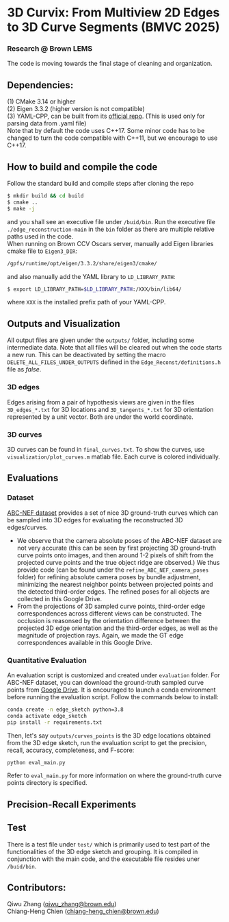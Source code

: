 # 3D Curvix: From Multiview 2D Edges to 3D Curve Segments (BMVC 2025)
### Research @ Brown LEMS
The code is moving towards the final stage of cleaning and organization.

## Dependencies:
(1) CMake 3.14 or higher <br />
(2) Eigen 3.3.2 (higher version is not compatible) <br />
(3) YAML-CPP, can be built from its [official repo](https://github.com/jbeder/yaml-cpp). (This is used only for parsing data from .yaml file) <br />
Note that by default the code uses C++17. Some minor code has to be changed to turn the code compatible with C++11, but we encourage to use C++17.

## How to build and compile the code
Follow the standard build and compile steps after cloning the repo
```bash
$ mkdir build && cd build
$ cmake ..
$ make -j
```
and you shall see an executive file under ``/buid/bin``. Run the executive file ``./edge_reconstruction-main`` in the ``bin`` folder as there are multiple relative paths used in the code. <br />
When running on Brown CCV Oscars server, manually add Eigen libraries cmake file to ``Eigen3_DIR``:
```bash
/gpfs/runtime/opt/eigen/3.3.2/share/eigen3/cmake/
```
and also manually add the YAML library to ``LD_LIBRARY_PATH``:
```bash
$ export LD_LIBRARY_PATH=$LD_LIBRARY_PATH:/XXX/bin/lib64/
```
where ``XXX`` is the installed prefix path of your YAML-CPP. 

## Outputs and Visualization
All output files are given under the ``outputs/`` folder, including some intermediate data. Note that all files will be cleared out when the code starts a new run. This can be deactivated by setting the macro ``DELETE_ALL_FILES_UNDER_OUTPUTS`` defined in the ``Edge_Reconst/definitions.h`` file as _false_.
### 3D edges 
Edges arising from a pair of hypothesis views are given in the files `3D_edges_*.txt` for 3D locations and `3D_tangents_*.txt` for 3D orientation represented by a unit vector. Both are under the world coordinate. 
### 3D curves
3D curves can be found in `final_curves.txt`. To show the curves, use `visualization/plot_curves.m` matlab file. Each curve is colored individually. <br />

## Evaluations

### Dataset
[ABC-NEF dataset](https://github.com/yunfan1202/NEF_code) provides a set of nice 3D ground-truth curves which can be sampled into 3D edges for evaluating the reconstructed 3D edges/curves. 
- We observe that the camera absolute poses of the ABC-NEF dataset are not very accurate (this can be seen by first projecting 3D ground-truth curve points onto images, and then around 1-2 pixels of shift from the projected curve points and the true object ridge are observed.) We thus provide code (can be found under the ``refine_ABC_NEF_camera_poses`` folder) for refining absolute camera poses by bundle adjustment, minimizing the nearest neighbor points between projected points and the detected third-order edges. The refined poses for all objects are collected in this Google Drive.  <br />
- From the projections of 3D sampled curve points, third-order edge correspondences across different views can be constructed. The occlusion is reasonsed by the orientation difference between the projected 3D edge orientation and the third-order edges, as well as the magnitude of projection rays. Again, we made the GT edge correspondences available in this Google Drive.

### Quantitative Evaluation
An evaluation script is customized and created under ``evaluation`` folder. For ABC-NEF dataset, you can download the ground-truth sampled curve points from [Google Drive](https://drive.google.com/drive/folders/1FH8_jykq44YA4FGJ6Par4gBMZg7Ayp1q?usp=sharing). It is encouraged to launch a conda environment before running the evaluation script. Follow the commands below to install:
```bash
conda create -n edge_sketch python=3.8
conda activate edge_sketch
pip install -r requirements.txt
```
Then, let's say ``outputs/curves_points`` is the 3D edge locations obtained from the 3D edge sketch, run the evaluation script to get the precision, recall, accuracy, completeness, and F-score:
```bash
python eval_main.py
```
Refer to ``eval_main.py`` for more information on where the ground-truth curve points directory is specified.

## Precision-Recall Experiments

## Test
There is a test file under ``test/`` which is primarily used to test part of the functionalities of the 3D edge sketch and grouping. It is compiled in conjunction with the main code, and the executable file resides uner ``/buid/bin``.

## Contributors:
Qiwu Zhang (qiwu_zhang@brown.edu) <br />
Chiang-Heng Chien (chiang-heng_chien@brown.edu) <br />



